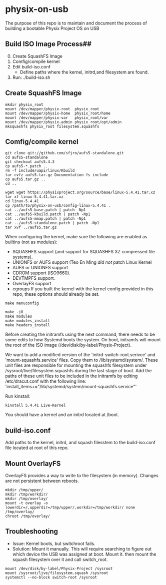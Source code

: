 # physix-on-usb

The purpose of this repo is to maintain and document the process
of building a bootable Physix Project OS on USB


## Build ISO Image Process##
0. Create SquashFS Image
1. Comfig/compile kernel
2. Edit build-iso.conf
     - Define paths where the kernel, initrd,and filesystem are found.
3. Run: ./build-iso.sh


## Create SquashFS Image ##
```
mkdir physix_root
mount /dev/mapper/physix-root  physix_root
mount /dev/mapper/physix-home  physix_root/home
mount /dev/mapper/physix-var   physix_root/var
mount /dev/mapper/physix-admin physix_root/opt/admin
mksquashfs physix_root filesystem.squashfs
```

##  Comfig/compile kernel ##
```
git clone git://github.com/sfjro/aufs5-standalone.git
cd aufs5-standalone
git checkout aufs5.4.3
cp aufs5-*.patch ..
rm -f include/uapi/linux/Kbuild
tar cvfz aufs5.tar.gz Documentation fs include
cp aufs5.tar.gz ..
cd ..

wget wget https://physixproject.org/source/base/linux-5.4.41.tar.xz
tar xf linux-5.4.41.tar.xz
cd linux-5.4.41
cp /path/to/physix-on-usb/config-linux-5.4.41 .
cat ../aufs5-base.patch | patch -Np1
cat ../aufs5-kbuild.patch | patch -Np1
cat ../aufs5-mmap.patch | patch -Np1
cat ../aufs5-standalone.patch | patch -Np1
tar xvf ../aufs5.tar.gz
```

When configuring the kernel, make sure the following are enabled as builtins (not as modules):
* SQUASHFS support (and support for SQUASHFS XZ compressed file systems).
* UNIONFS or AUFS support (Teo En Ming *did not* patch Linux Kernel
* AUFS or UNIONFS support
* CDROM support (ISO9660).
* DEVTMPFS support.
* OverlayFS support
* cgroups
If you built the kernel with the kernel config provided in this repo, 
these options should already be set.

```
make menuconfig

make -j8
make modules
make modules_install
make headers_install
```

Before creating the initramfs using the next command, there needs
to be some edits to how Systemd boots the system. On boot, initramfs
will mount the root of the ISO image (/dev/disk/by-label/Physix-Project).

We want to add a modified version of the 'initrd-switch-root.serivce' and 
'mount-squashfs.service' files. Copy them to /lib/systemd/system/. These 
unit files are responsible for mounting the squashfs filesystem under
/sysroot/live/filesystem.squashfs during the last stage of boot.
Add the paths of these unit files to be included in the initramfs by
editing /etc/dracut.conf with the following line: 
'install_items+="/lib/systemd/system/mount-squashfs.service"'

Run kinstall:
```
kinstall 5.4.41 Live-Kernel
```
You should have a kernel and an initrd located at /boot.


## build-iso.conf ##
Add paths to the kernel, initrd, and squash filesstem to the build-iso.conf file
located at root of this repo.


## Mount OverlayFS ##
OverlayFS provides a way to write to the filesystem (in memory).
Changes are not persistent between reboots.
```
mkdir /tmp/upper/
mkdir /tmp/workdir/
mkdir /tmp/overlay/
mount -t overlay -o lowerdir=/,upperdir=/tmp/upper/,workdir=/tmp/workdir/ none /tmp/overlay/
chroot /tmp/overlay/
```

## Troubleshooting ##
* Issue: Kernel boots, but switchroot fails.
* Solution: Mount it manually. This will require searching to figure out which device 
            the USB was assigned at boot. Mount it. then mount the squash filesystem
            over it and call switch_root.
```
mount /dev/disk/by-label/Physix-Project /sysroot
mount /sysroot/live/filesystem.squash /sysroot
systemctl --no-block switch-root /sysroot
```

